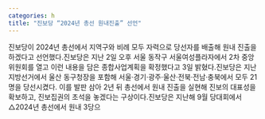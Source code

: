 ```yaml
---
categories: h
title: "진보당 “2024년 총선 원내진출” 선언"
---
```

진보당이 2024년 총선에서 지역구와 비례 모두 자력으로 당선자를 배출해 원내 진출을 하겠다고 선언했다.진보당은 지난 2일 오후 서울 동작구 서울여성플라자에서 2차 중앙위원회를 열고 이런 내용을 담은 종합사업계획을 확정했다고 3일 밝혔다.진보당은 지난 지방선거에서 울산 동구청장을 포함해 서울·경기·광주·울산·전북·전남·충북에서 모두 21명을 당선시켰다. 이를 발판 삼아 2년 뒤 총선에서 원내 진출을 실현해 진보의 대표성을 확보하고, 진보집권의 초석을 놓겠다는 구상이다.진보당은 지난해 9월 당대회에서 △2024년 총선에서 원내 3당으